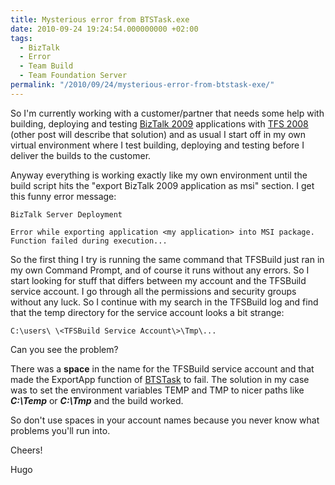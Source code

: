 ```yaml
---
title: Mysterious error from BTSTask.exe
date: 2010-09-24 19:24:54.000000000 +02:00
tags:
  - BizTalk
  - Error
  - Team Build
  - Team Foundation Server
permalink: "/2010/09/24/mysterious-error-from-btstask-exe/"
---
```


So I'm currently working with a customer/partner that needs some help with building, deploying and testing [BizTalk 2009](http://www.microsoft.com/biztalk/en/us/roadmap.aspx) applications with [TFS 2008](http://msdn.microsoft.com/en-us/vstudio/ff637362.aspx) (other post will describe that solution) and as usual I start off in my own virtual environment where I test building, deploying and testing before I deliver the builds to the customer.

Anyway everything is working exactly like my own environment until the build script hits the "export BizTalk 2009 application as msi" section. I get this funny error message:

```
BizTalk Server Deployment

Error while exporting application <my application> into MSI package. Function failed during execution...
```

So the first thing I try is running the same command that TFSBuild just ran in my own Command Prompt, and of course it runs without any errors. So I start looking for stuff that differs between my account and the TFSBuild service account. I go through all the permissions and security groups without any luck. So I continue with my search in the TFSBuild log and find that the temp directory for the service account looks a bit strange:

```
C:\users\ \<TFSBuild Service Account\>\Tmp\...
```

Can you see the problem?

There was a **space** in the name for the TFSBuild service account and that made the ExportApp function of [BTSTask](<http://msdn.microsoft.com/en-us/library/aa559686(BTS.10).aspx>) to fail. The solution in my case was to set the environment variables TEMP and TMP to nicer paths like _**C:\Temp**_ or _**C:\Tmp**_ and the build worked.

So don't use spaces in your account names because you never know what problems you'll run into.

Cheers!

Hugo
